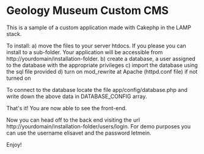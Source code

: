# Geology Museum Custom CMS

This is a sample of a custom application made with Cakephp in the LAMP stack.

To install:
	a)  move the files to your server htdocs. If you please you can install to a sub-folder. Your application will be accessible from http://yourdomain/installation-folder.
	b)  create a database, a user assigned to the database with the appropriate privileges
	c)  import the database using the sql file provided
	d)  turn on mod_rewrite at Apache (httpd.conf file) if not turned on
	
To connect to the database locate the file app/config/database.php and write down the above data in DATABASE_CONFIG array.

That's it! You are now able to see the front-end.

Now you can head off to the back end visiting the url  http://yourdomain/installation-folder/users/login.
For demo purposes you can use the username elisavet and the password letmein.

Enjoy!
